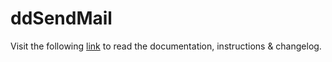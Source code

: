 # ddSendMail

Visit the following [link](http://code.divandesign.biz/modx/ddsendmail) to read the documentation, instructions & changelog.